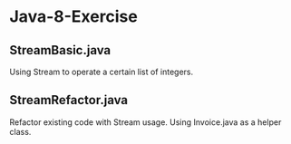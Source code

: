 # Java-8-Exercise

## StreamBasic.java
Using Stream to operate a certain list of integers.

## StreamRefactor.java
Refactor existing code with Stream usage. Using Invoice.java as a helper class.
